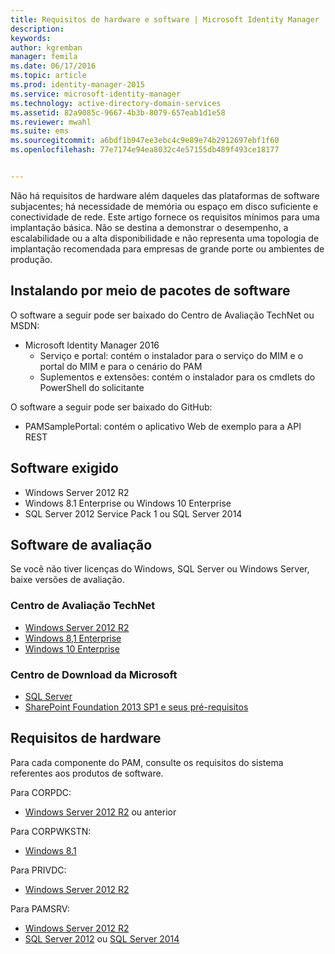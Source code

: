 ```yaml
---
title: Requisitos de hardware e software | Microsoft Identity Manager
description: 
keywords: 
author: kgremban
manager: femila
ms.date: 06/17/2016
ms.topic: article
ms.prod: identity-manager-2015
ms.service: microsoft-identity-manager
ms.technology: active-directory-domain-services
ms.assetid: 82a9085c-9667-4b3b-8079-657eab1d1e58
ms.reviewer: mwahl
ms.suite: ems
ms.sourcegitcommit: a6bdf1b947ee3ebc4c9e89e74b2912697ebf1f60
ms.openlocfilehash: 77e7174e94ea8032c4e57155db489f493ce18177


---
```


Não há requisitos de hardware além daqueles das plataformas de software subjacentes; há necessidade de memória ou espaço em disco suficiente e conectividade de rede. Este artigo fornece os requisitos mínimos para uma implantação básica. Não se destina a demonstrar o desempenho, a escalabilidade ou a alta disponibilidade e não representa uma topologia de implantação recomendada para empresas de grande porte ou ambientes de produção.

## Instalando por meio de pacotes de software

O software a seguir pode ser baixado do Centro de Avaliação TechNet ou MSDN:  
- Microsoft Identity Manager 2016
  - Serviço e portal: contém o instalador para o serviço do MIM e o portal do MIM e para o cenário do PAM
  - Suplementos e extensões: contém o instalador para os cmdlets do PowerShell do solicitante

O software a seguir pode ser baixado do GitHub:  
- PAMSamplePortal: contém o aplicativo Web de exemplo para a API REST

## Software exigido

- Windows Server 2012 R2  
- Windows 8.1 Enterprise ou Windows 10 Enterprise  
- SQL Server 2012 Service Pack 1 ou SQL Server 2014  

## Software de avaliação

Se você não tiver licenças do Windows, SQL Server ou Windows Server, baixe versões de avaliação.

### Centro de Avaliação TechNet

- [Windows Server 2012 R2](https://www.microsoft.com/evalcenter/evaluate-windows-server-2012-r2)  
- [Windows 8,1 Enterprise](https://www.microsoft.com/evalcenter/evaluate-windows-8-1-enterprise)  
- [Windows 10 Enterprise](https://www.microsoft.com/evalcenter/evaluate-windows-10-enterprise)  

### Centro de Download da Microsoft

- [SQL Server](https://www.microsoft.com/download/details.aspx?id=29066)  
- [SharePoint Foundation 2013 SP1 e seus pré-requisitos](https://www.microsoft.com/download/details.aspx?id=42039)

## Requisitos de hardware

Para cada componente do PAM, consulte os requisitos do sistema referentes aos produtos de software.

Para CORPDC:  
- [Windows Server 2012 R2](https://technet.microsoft.com/library/dn303418.aspx) ou anterior

Para CORPWKSTN:  
- [Windows 8.1](http://windows.microsoft.com/windows-8/system-requirements)

Para PRIVDC:  
- [Windows Server 2012 R2](https://technet.microsoft.com/library/dn303418.aspx)

Para PAMSRV:
- [Windows Server 2012 R2](https://technet.microsoft.com/library/dn303418.aspx)  
- [SQL Server 2012](https://msdn.microsoft.com/library/ms143506(sql.110).aspx) ou [SQL Server 2014](https://msdn.microsoft.com/en-us/library/ms143506(v=sql.120).aspx)



<!--HONumber=Jun16_HO3-->



